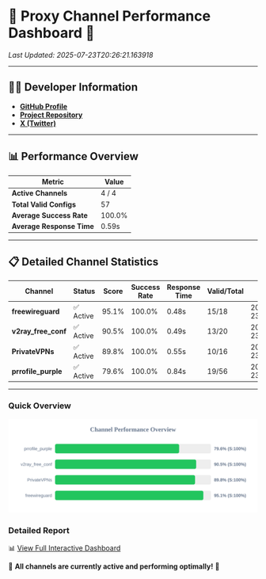 # 🌟 Proxy Channel Performance Dashboard 🌟

_Last Updated: 2025-07-23T20:26:21.163918_

---

## 👩‍💻 Developer Information

- **[GitHub Profile](https://github.com/4n0nymou3)**  
- **[Project Repository](https://github.com/4n0nymou3/multi-proxy-config-fetcher)**  
- **[X (Twitter)](https://x.com/4n0nymou3)**  

---

## 📊 Performance Overview

| Metric                | Value       |
|-----------------------|-------------|
| **Active Channels**   | 4 / 4       |
| **Total Valid Configs** | 57          |
| **Average Success Rate** | 100.0%      |
| **Average Response Time** | 0.59s       |

---

## 📋 Detailed Channel Statistics

| Channel          | Status     | Score  | Success Rate | Response Time | Valid/Total | Last Success               |
|------------------|------------|--------|--------------|---------------|-------------|----------------------------|
| **freewireguard**  | ✅ Active  | 95.1%  | 100.0% | 0.48s         | 15/18       | 2025-07-23T20:26:21.162138 |
| **v2ray_free_conf**  | ✅ Active  | 90.5%  | 100.0% | 0.49s         | 13/20       | 2025-07-23T20:26:20.060314 |
| **PrivateVPNs**  | ✅ Active  | 89.8%  | 100.0% | 0.55s         | 10/16       | 2025-07-23T20:26:20.652985 |
| **prrofile_purple**  | ✅ Active  | 79.6%  | 100.0% | 0.84s         | 19/56       | 2025-07-23T20:26:19.519530 |

---

### Quick Overview
<div align="center">
  <a href="https://raw.githubusercontent.com/nullluser/NullRepo/refs/heads/main/assets/channel_stats_chart.svg">
    <img src="https://raw.githubusercontent.com/nullluser/NullRepo/refs/heads/main/assets/channel_stats_chart.svg" alt="Source Performance Statistics" width="800">
  </a>
</div>

### Detailed Report
📊 [View Full Interactive Dashboard](https://htmlpreview.github.io/?https://github.com/nullluser/NullRepo/blob/main/assets/performance_report.html)

🎉 **All channels are currently active and performing optimally!** 🎉

